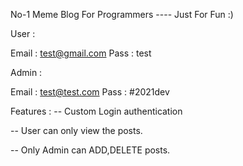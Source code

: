 No-1 Meme Blog For Programmers  ----  Just For Fun :) 


User : 

Email : test@gmail.com
Pass : test


Admin : 

Email : test@test.com
Pass  : #2021dev

Features : 
-- Custom Login authentication 

-- User can only view the posts.


-- Only Admin can ADD,DELETE posts.
